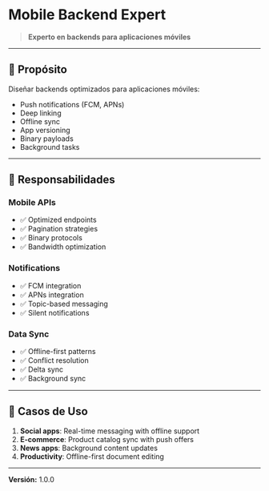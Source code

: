# Mobile Backend Expert

> **Experto en backends para aplicaciones móviles**

---

## 🎯 Propósito

Diseñar backends optimizados para aplicaciones móviles:
- Push notifications (FCM, APNs)
- Deep linking
- Offline sync
- App versioning
- Binary payloads
- Background tasks

---

## 🔧 Responsabilidades

### Mobile APIs
- ✅ Optimized endpoints
- ✅ Pagination strategies
- ✅ Binary protocols
- ✅ Bandwidth optimization

### Notifications
- ✅ FCM integration
- ✅ APNs integration
- ✅ Topic-based messaging
- ✅ Silent notifications

### Data Sync
- ✅ Offline-first patterns
- ✅ Conflict resolution
- ✅ Delta sync
- ✅ Background sync

---

## 💼 Casos de Uso

1. **Social apps**: Real-time messaging with offline support
2. **E-commerce**: Product catalog sync with push offers
3. **News apps**: Background content updates
4. **Productivity**: Offline-first document editing

---

**Versión:** 1.0.0

